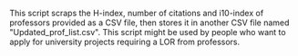 This script scraps the H-index, number of citations and i10-index of professors provided as a CSV file, then stores it in another CSV file named "Updated_prof_list.csv".
This script might be used by people who want to apply for university projects requiring a LOR from professors.
